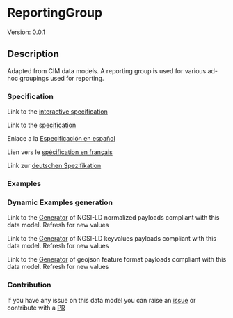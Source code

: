 # ReportingGroup
Version: 0.0.1

## Description 

Adapted from CIM data models. A reporting group is used for various ad-hoc groupings used for reporting.
### Specification

Link to the [interactive specification](https://swagger.lab.fiware.org/?url=https://github.com/smart-data-models/dataModel.EnergyCIM/blob/master/ReportingGroup/swagger.yaml)

Link to the [specification](https://github.com/smart-data-models/dataModel.EnergyCIM/blob/master/ReportingGroup/doc/spec.md)

Enlace a la [Especificación en español](https://github.com/smart-data-models/dataModel.EnergyCIM/blob/master/ReportingGroup/doc/spec_ES.md)

Lien vers le [spécification en français](https://github.com/smart-data-models/dataModel.EnergyCIM/blob/master/ReportingGroup/doc/spec_FR.md)

Link zur [deutschen Spezifikation](https://github.com/smart-data-models/dataModel.EnergyCIM/blob/master/ReportingGroup/doc/spec_DE.md)
### Examples
### Dynamic Examples generation

Link to the [Generator](https://smartdatamodels.org/extra/ngsi-ld_generator.php?schemaUrl=https://raw.githubusercontent.com/smart-data-models/dataModel.EnergyCIM/master/ReportingGroup/schema.json&email=info@smartdatamodels.org) of NGSI-LD normalized payloads compliant with this data model. Refresh for new values

Link to the [Generator](https://smartdatamodels.org/extra/ngsi-ld_generator_keyvalues.php?schemaUrl=https://raw.githubusercontent.com/smart-data-models/dataModel.EnergyCIM/master/ReportingGroup/schema.json&email=info@smartdatamodels.org) of NGSI-LD keyvalues payloads compliant with this data model. Refresh for new values

Link to the [Generator](https://smartdatamodels.org/extra/geojson_features_generator_v1.0.php?schemaUrl=https://raw.githubusercontent.com/smart-data-models/dataModel.EnergyCIM/master/ReportingGroup/schema.json&email=info@smartdatamodels.org) of geojson feature format payloads compliant with this data model. Refresh for new values
### Contribution

 If you have any issue on this data model you can raise an [issue](https://github.com/smart-data-models/dataModel.EnergyCIM/issues)  or contribute with a [PR](https://github.com/smart-data-models/dataModel.EnergyCIM/pulls)